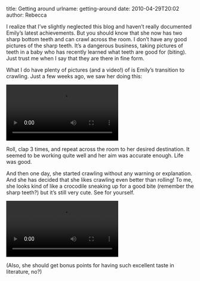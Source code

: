 title: Getting around
urlname: getting-around
date: 2010-04-29T20:02
author: Rebecca

I realize that I&#x02bc;ve slightly neglected this blog and haven&#x02bc;t
really documented Emily&#x02bc;s latest achievements. But you should know that
she now has two sharp bottom teeth and can crawl across the room. I don&#x02bc;t
have any good pictures of the sharp teeth. It&#x02bc;s a dangerous business,
taking pictures of teeth in a baby who has recently learned what teeth are good
for (biting). Just trust me when I say that they are there in fine form.

What I do have plenty of pictures (and a video!) of is Emily&#x02bc;s transition
to crawling. Just a few weeks ago, we saw her doing this:

<video controls preload="metadata"><source src="{static}/images/2010-04-14-roll.mp4"></video>

Roll, clap 3 times, and repeat across the room to her desired destination. It
seemed to be working quite well and her aim was accurate enough. Life was good.

And then one day, she started crawling without any warning or explanation. And
she has decided that she likes crawling even better than rolling! To me, she
looks kind of like a crocodile sneaking up for a good bite (remember the sharp
teeth?) but it&#x02bc;s still very cute. See for yourself.

<video controls preload="metadata"><source src="{static}/images/2010-04-29-crawl.mp4"></video>

(Also, she should get bonus points for having such excellent taste in
literature, no?)
